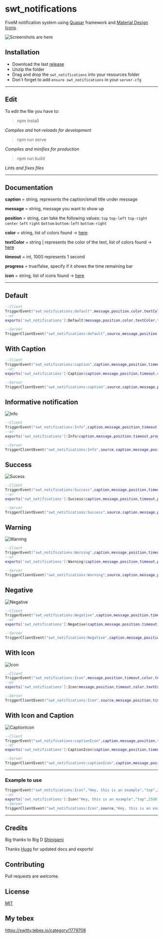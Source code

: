 # swt_notifications

FiveM notification system using [Quasar](https://quasar.dev/) framework and [Material Design Icons](https://materialdesignicons.com/).

![Screenshots are here](https://imgur.com/mNUe3h1.jpg) 

## Installation

- Download the last [release](https://github.com/Switty6/swt_notifications/releases/tag/1.0.0)
- Unzip the folder
- Drag and drop the `swt_notifications` into your resources folder
- Don´t forget to add `ensure swt_notifications` in your `server.cfg`

___
## Edit
To edit the file you have to:

>npm install

*Compiles and hot-reloads for development*

>npm run serve

*Compiles and minifies for production*

>npm run build

*Lints and fixes files*
___
## Documentation
**caption** = string, represents the caption/small title under message

**message** = string, message you want to show up

**position** = string, can take the following values: `top` `top-left` `top-right` `center` `left` `right` `bottom` `bottom-left` `bottom-right`

**color** = string, list of colors found -> [here](https://quasar.dev/style/color-palette)

**textColor** = string | represents the color of the text, list of colors found -> [here](https://quasar.dev/style/color-palette)

**timeout** = int, 1000 represents 1 second

**progress** = true/false, specify if it shows the time remaining bar

**icon** = string, list of icons found -> [here](https://materialdesignicons.com/)
___
**Default**
--

```lua
--Client
TriggerEvent("swt_notifications:default",message,position,color,textColor,timeout,progress)
--or
exports['swt_notifications']:Default(message,position,color,textColor,timeout,progress)

--Server
TriggerClientEvent("swt_notifications:default",source,message,position,color,textColor,timeout,progress)
```
**With Caption**
--
```lua
--Client
TriggerEvent("swt_notifications:caption",caption,message,position,timeout,color,textColor,progress)
--or
exports['swt_notifications']:Caption(caption,message,position,timeout,color,textColor,progress)

--Server
TriggerClientEvent("swt_notifications:caption",source,caption,message,position,timeout,color,textColor,progress)
```

**Informative notification** 
--
![Info](https://i.imgur.com/VFAiZY8.png)
```lua
--Client
TriggerEvent("swt_notifications:Info",caption,message,position,timeout,progress)
--or
exports['swt_notifications']:Info(caption,message,position,timeout,progress)

--Server
TriggerClientEvent("swt_notifications:Info",source,caption,message,position,timeout,progress)
```

**Success**
--
![Sucess](https://i.imgur.com/dfvJccv.png)
```lua
--Client
TriggerEvent("swt_notifications:Success",caption,message,position,timeout,progress)
--or
exports['swt_notifications']:Success(caption,message,position,timeout,progress)

--Server
TriggerClientEvent("swt_notifications:Success",source,caption,message,position,timeout,progress)
```

**Warning**
--
![Warning](https://i.imgur.com/Q2ZzuUq.png)
```lua
--Client
TriggerEvent("swt_notifications:Warning",caption,message,position,timeout,progress)
--or
exports['swt_notifications']:Warning(caption,message,position,timeout,progress)

--Server
TriggerClientEvent("swt_notifications:Warning",source,caption,message,position,timeout,progress)
```
**Negative**
--
![Negative](https://i.imgur.com/2pHVjRw.png)
```lua
--Client
TriggerEvent("swt_notifications:Negative",caption,message,position,timeout,progress)
--or
exports['swt_notifications']:Negative(caption,message,position,timeout,progress)

--Server
TriggerClientEvent("swt_notifications:Negative",caption,message,position,timeout,progress)
```

**With Icon**
--
![Icon](https://i.imgur.com/tAWGykT.png)
```lua
--Client
TriggerEvent("swt_notifications:Icon",message,position,timeout,color,textColor,progress,icon)
--or
exports['swt_notifications']:Icon(message,position,timeout,color,textColor,progress,icon)

--Server
TriggerClientEvent("swt_notifications:Icon",source,message,position,timeout,color,textColor,progress,icon)
```

**With Icon and Caption**
--
![CaptionIcon](https://i.imgur.com/1M3Y41V.png)
```lua
--Client
TriggerEvent("swt_notifications:captionIcon",caption,message,position,timeout,color,textColor,progress,icon)
--or
exports['swt_notifications']:CaptionIcon(caption,message,position,timeout,color,textColor,progress,icon)

--Server
TriggerClientEvent("swt_notifications:captionIcon",caption,message,position,timeout,color,textColor,progress,icon)
```
___
### Example to use

```lua
TriggerEvent("swt_notifications:Icon","Hey, this is an example","top",2500,"blue-10","white",true,"mdi-earth")
--or
exports['swt_notifications']:Icon("Hey, this is an example","top",2500,"blue-10","white",true,"mdi-earth")
--Server
TriggerClientEvent("swt_notifications:Icon",source,"Hey, this is an example","top",2500,"blue-10","white",true,"mdi-earth")
```
___
## Credits
Big thanks to Big D  [Shinigami](https://github.com/ioShinigami) 

Thanks [Hugo](https://github.com/HugoDs21) for updated docs and exports!

## Contributing
Pull requests are welcome. 

## License
[MIT](https://choosealicense.com/licenses/mit/)

## My tebex 
https://switty.tebex.io/category/1779708
